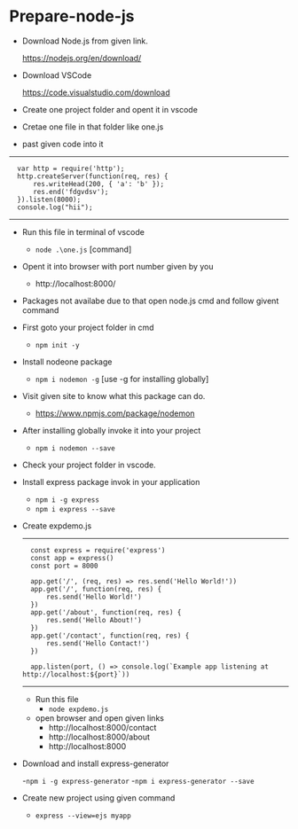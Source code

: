 # Prepare-node-js

- Download Node.js from given link.
  
  https://nodejs.org/en/download/

- Download VSCode

  https://code.visualstudio.com/download

- Create one project folder and opent it in vscode
- Cretae one file in that folder like one.js
- past given code into it 
***
      var http = require('http');
      http.createServer(function(req, res) {
          res.writeHead(200, { 'a': 'b' });
          res.end('fdgvdsv');
      }).listen(8000);
      console.log("hii");
***
- Run this file in terminal of vscode
  - `node .\one.js` [command]
- Opent it into browser with port number given by you
  - http://localhost:8000/
  
- Packages not availabe due to that open node.js cmd and follow givent command
- First goto your project folder in cmd
    - `npm init -y`

- Install nodeone package
  - `npm i nodemon -g` [use -g for installing globally]
- Visit given site to know what this package can do.
  - https://www.npmjs.com/package/nodemon
- After installing globally invoke it into your project
  - `npm i nodemon --save`
- Check your project folder in vscode.

- Install express package invok in your application
  - `npm i -g express`
  - `npm i express --save`
  
- Create expdemo.js
    ***
        const express = require('express')
        const app = express()
        const port = 8000

        app.get('/', (req, res) => res.send('Hello World!'))
        app.get('/', function(req, res) {
            res.send('Hello World!')
        })
        app.get('/about', function(req, res) {
            res.send('Hello About!')
        })
        app.get('/contact', function(req, res) {
            res.send('Hello Contact!')
        })

        app.listen(port, () => console.log(`Example app listening at http://localhost:${port}`))
    ***
  - Run this file 
    - `node expdemo.js`
  - open browser and open given links
    - http://localhost:8000/contact
    - http://localhost:8000/about
    - http://localhost:8000
- Download and install express-generator

   -`npm i -g express-generator`
   -`npm i express-generator --save`
   
  
- Create new project using given command
  - `express --view=ejs myapp`
  
